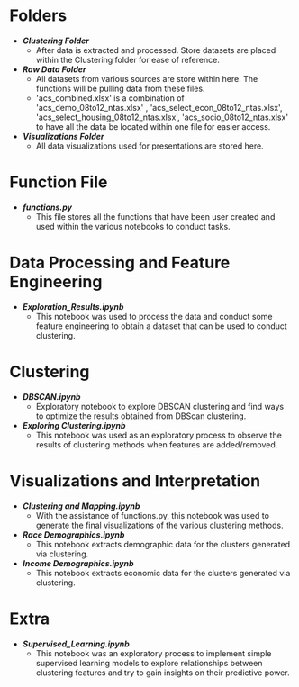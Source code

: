 # Folders

- ***Clustering Folder***
   - After data is extracted and processed. Store datasets are placed within the Clustering folder for ease of reference.
- ***Raw Data Folder***
   - All datasets from various sources are store within here. The functions will be pulling data from these files.
   - 'acs_combined.xlsx' is a combination of 'acs_demo_08to12_ntas.xlsx' , 'acs_select_econ_08to12_ntas.xlsx', 'acs_select_housing_08to12_ntas.xlsx', 'acs_socio_08to12_ntas.xlsx' to have all the data be located within one file for easier access. 
- ***Visualizations Folder***
   - All data visualizations used for presentations are stored here.

# Function File
- ***functions.py***
   - This file stores all the functions that have been user created and used within the various notebooks to conduct tasks. 

# Data Processing and Feature Engineering
- ***Exploration_Results.ipynb***
   - This notebook was used to process the data and conduct some feature engineering to obtain a dataset that can be used to conduct clustering.

# Clustering
- ***DBSCAN.ipynb***
   - Exploratory notebook to explore DBSCAN clustering and find ways to optimize the results obtained from DBScan clustering. 
- ***Exploring Clustering.ipynb***
   - This notebook was used as an exploratory process to observe the results of clustering methods when features are added/removed.

# Visualizations and Interpretation 
- ***Clustering and Mapping.ipynb***
   - With the assistance of functions.py, this notebook was used to generate the final visualizations of the various clustering methods. 
- ***Race Demographics.ipynb***
   - This notebook extracts demographic data for the clusters generated via clustering.
- ***Income Demographics.ipynb***
   - This notebook extracts economic data for the clusters generated via clustering.

# Extra 
- ***Supervised_Learning.ipynb***
   - This notebook was an exploratory process to implement simple supervised learning models to explore relationships between clustering features and try to gain insights on their predictive power.




